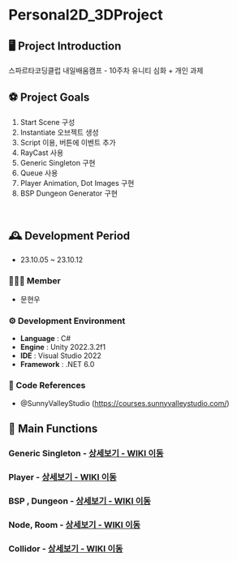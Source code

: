# Personal2D_3DProject

## 🖥️ Project Introduction
스파르타코딩클럽 내일배움캠프 - 10주차 유니티 심화 + 개인 과제

## ⚽ Project Goals
1. Start Scene 구성
2. Instantiate 오브젝트 생성
3. Script 이용, 버튼에 이벤트 추가
4. RayCast 사용
5. Generic Singleton 구현
6. Queue 사용
7. Player Animation, Dot Images 구현
8. BSP Dungeon Generator 구현


<br>

## 🕰️ Development Period
* 23.10.05 ~ 23.10.12

### 🧑‍🤝‍🧑 Member
 - 문현우

### ⚙️ Development Environment
- **Language** : C#
- **Engine** : Unity 2022.3.2f1
- **IDE** : Visual Studio 2022
- **Framework** : .NET 6.0

### 📜 Code References
- @SunnyValleyStudio (https://courses.sunnyvalleystudio.com/)

## 📌 Main Functions
### Generic Singleton - <a href="https://github.com/Munch310/Personal2D_3DProject/wiki/1.-Generic-Singleton" >상세보기 - WIKI 이동</a>

### Player - <a href="https://github.com/Munch310/Personal2D_3DProject/wiki/2.-Player" >상세보기 - WIKI 이동</a>

### BSP , Dungeon - <a href="https://github.com/Munch310/Personal2D_3DProject/wiki/3.-BSP-,-Dungeon">상세보기 - WIKI 이동</a>

### Node, Room - <a href="https://github.com/Munch310/Personal2D_3DProject/wiki/4.-Node-,-Room">상세보기 - WIKI 이동</a>

### Collidor - <a href="https://github.com/Munch310/Personal2D_3DProject/wiki/5.-Collidor">상세보기 - WIKI 이동</a>
